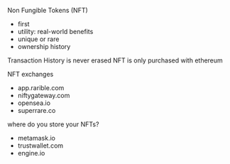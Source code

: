 Non Fungible Tokens (NFT)
- first
- utility: real-world benefits
- unique or rare
- ownership history

Transaction History is never erased
NFT is only purchased with ethereum

NFT exchanges
- app.rarible.com
- niftygateway.com
- opensea.io
- superrare.co

where do you store your NFTs?
- metamask.io
- trustwallet.com
- engine.io
